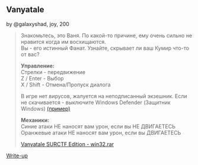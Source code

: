 ## Vanyatale
by @galaxyshad, joy, 200

> Знакомьтесь, это Ваня. По какой-то причине, ему очень сильно не нравится когда им восхищаются.  
> Вы - его истинный Фанат. Узнайте, скрывает ли ваш Кумир что-то от вас?  
>  
>**Управление:**  
> Стрелки - передвижение  
> Z / Enter - Выбор  
> X / Shift - Отмена/Пропуск диалога  
>  
> В игре нет вирусов, жалуется на неподписанный экзешник. Если не скачивается - выключите Windows Defender (Защитник Windows) [(пример)](https://remontka.pro/windows-defender-turn-off/)  
>  
> **Механики:**  
> Синие атаки НЕ наносят вам урон, если вы НЕ ДВИГАЕТЕСЬ  
> Оранжевые атаки НЕ наносят вам урон, если вы ДВИГАЕТЕСЬ  
>  
> [Vanyatale SURCTF Edition - win32.rar](Vanyatale_SURCTF_Edition.rar)  

[Write-up](writeups.pdf)
